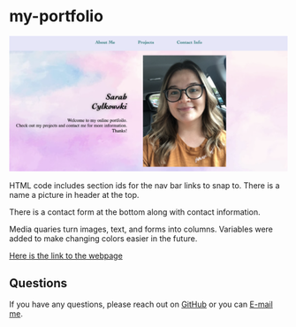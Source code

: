 # my-portfolio
 <img src="assets/images/screen-shot.png" alt="image of Sarah smiling in a beautiful landscape" width="1206" />

HTML code includes section ids for the nav bar links to snap to.  There is a name a picture in header at the top.  

There is a contact form at the bottom along with contact information.

Media quaries turn images, text, and forms into columns.  Variables were added to make changing colors easier in the future.

<a href="https://sacylkowski.github.io/my-portfolio/">Here is the link to the webpage</a>


## Questions
 If you have any questions, please reach out on <a href="https://github.com/sacylkowski/">GitHub</a> or you can <a href="mailto:sacylkowski@gmail.com">E-mail me</a>.
